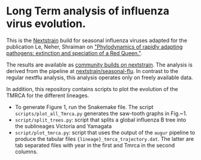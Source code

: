 # Long Term analysis of influenza virus evolution.

This is the [Nextstrain](https://nextstrain.org) build for seasonal influenza viruses adapted for the publication Le, Neher, Shraiman on ["Phylodynamics of rapidly adapting pathogens: extinction and speciation of a Red Queen."](https://www.biorxiv.org/content/early/2018/10/29/455444).

The results are available as [community builds on nextstrain](https://nextstrain.org/community/neherlab/allflu/h3n2_ha).
The analysis is derived from the pipeline at [nextstrain/seasonal-flu](https://github.com/nextstrain/seasonal-flu). In contrast to the regular nextflu analysis, this analysis operates only on freely available data.

In addition, this repository contains scripts to plot the evolution of the TMRCA for the different lineages.

 * To generate Figure 1, run the Snakemake file. The script `scripts/plot_all_Tmrca.py` generates the saw-tooth graphs in Fig.~1.
 * `script/split_trees.py`: script that splits a global influenza B tree into the sublineages Victoria and Yamagata
 * `script/plot_tmrca.py`: script that uses the output of the `augur` pipeline to produce the tabular files `{lineage}_tmrca_trajectory.dat`. The latter are tab separated files with year in the first and Tmrca in the second columns.

